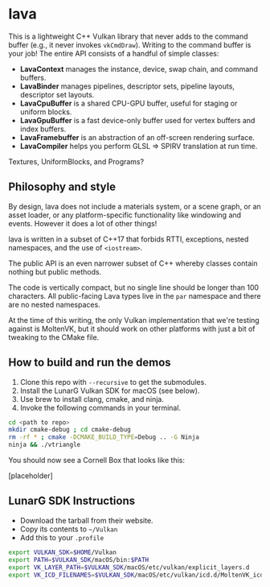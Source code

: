 # lava

This is a lightweight C++ Vulkan library that never adds to the command buffer (e.g., it never
invokes `vkCmdDraw`). Writing to the command buffer is your job! The entire API consists of a
handful of simple classes:

- **LavaContext** manages the instance, device, swap chain, and command buffers.
- **LavaBinder** manages pipelines, descriptor sets, pipeline layouts, descriptor set layouts.
- **LavaCpuBuffer** is a shared CPU-GPU buffer, useful for staging or uniform blocks.
- **LavaGpuBuffer** is a fast device-only buffer used for vertex buffers and index buffers.
- **LavaFramebuffer** is an abstraction of an off-screen rendering surface.
- **LavaCompiler** helps you perform GLSL => SPIRV translation at run time.

Textures, UniformBlocks, and Programs?

## Philosophy and style

By design, lava does not include a materials system, or a scene graph, or an asset loader, or any
platform-specific functionality like windowing and events. However it does a lot of other things!

lava is written in a subset of C++17 that forbids RTTI, exceptions, nested namespaces, and the use
of `<iostream>`.

The public API is an even narrower subset of C++ whereby classes contain nothing but public methods.

The code is vertically compact, but no single line should be longer than 100 characters. All
public-facing Lava types live in the `par` namespace and there are no nested namespaces.

At the time of this writing, the only Vulkan implementation that we're testing against is MoltenVK,
but it should work on other platforms with just a bit of tweaking to the CMake file.

## How to build and run the demos

1. Clone this repo with `--recursive` to get the submodules.
1. Install the LunarG Vulkan SDK for macOS (see below).
1. Use brew to install clang, cmake, and ninja.
1. Invoke the following commands in your terminal.

```bash
cd <path to repo>
mkdir cmake-debug ; cd cmake-debug
rm -rf * ; cmake -DCMAKE_BUILD_TYPE=Debug .. -G Ninja
ninja && ./vtriangle
```

You should now see a Cornell Box that looks like this:

[placeholder]

## LunarG SDK Instructions

* Download the tarball from their website.
* Copy its contents to `~/Vulkan`
* Add this to your `.profile`

```bash
export VULKAN_SDK=$HOME/Vulkan
export PATH=$VULKAN_SDK/macOS/bin:$PATH
export VK_LAYER_PATH=$VULKAN_SDK/macOS/etc/vulkan/explicit_layers.d
export VK_ICD_FILENAMES=$VULKAN_SDK/macOS/etc/vulkan/icd.d/MoltenVK_icd.json
```
